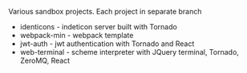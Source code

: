 Various sandbox projects. 
Each project in separate branch

* identicons - indeticon server built with Tornado
* webpack-min - webpack template
* jwt-auth - jwt authentication with Tornado and React
* web-terminal - scheme interpreter with JQuery terminal, Tornado, ZeroMQ,
React



